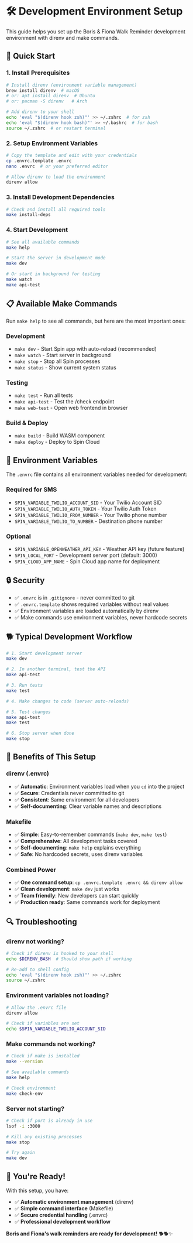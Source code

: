 # 🛠️ Development Environment Setup

This guide helps you set up the Boris & Fiona Walk Reminder development environment with direnv and make commands.

## 🚀 Quick Start

### 1. **Install Prerequisites**
```bash
# Install direnv (environment variable management)
brew install direnv  # macOS
# or: apt install direnv  # Ubuntu
# or: pacman -S direnv   # Arch

# Add direnv to your shell
echo 'eval "$(direnv hook zsh)"' >> ~/.zshrc  # for zsh
echo 'eval "$(direnv hook bash)"' >> ~/.bashrc  # for bash
source ~/.zshrc  # or restart terminal
```

### 2. **Setup Environment Variables**
```bash
# Copy the template and edit with your credentials
cp .envrc.template .envrc
nano .envrc  # or your preferred editor

# Allow direnv to load the environment
direnv allow
```

### 3. **Install Development Dependencies**
```bash
# Check and install all required tools
make install-deps
```

### 4. **Start Development**
```bash
# See all available commands
make help

# Start the server in development mode
make dev

# Or start in background for testing
make watch
make api-test
```

## 📋 Available Make Commands

Run `make help` to see all commands, but here are the most important ones:

### **Development**
- `make dev` - Start Spin app with auto-reload (recommended)
- `make watch` - Start server in background
- `make stop` - Stop all Spin processes
- `make status` - Show current system status

### **Testing**
- `make test` - Run all tests
- `make api-test` - Test the /check endpoint
- `make web-test` - Open web frontend in browser

### **Build & Deploy**
- `make build` - Build WASM component
- `make deploy` - Deploy to Spin Cloud

## 🔧 Environment Variables

The `.envrc` file contains all environment variables needed for development:

### **Required for SMS**
- `SPIN_VARIABLE_TWILIO_ACCOUNT_SID` - Your Twilio Account SID
- `SPIN_VARIABLE_TWILIO_AUTH_TOKEN` - Your Twilio Auth Token  
- `SPIN_VARIABLE_TWILIO_FROM_NUMBER` - Your Twilio phone number
- `SPIN_VARIABLE_TWILIO_TO_NUMBER` - Destination phone number

### **Optional**
- `SPIN_VARIABLE_OPENWEATHER_API_KEY` - Weather API key (future feature)
- `SPIN_LOCAL_PORT` - Development server port (default: 3000)
- `SPIN_CLOUD_APP_NAME` - Spin Cloud app name for deployment

## 🔒 Security

- ✅ `.envrc` is in `.gitignore` - never committed to git
- ✅ `.envrc.template` shows required variables without real values
- ✅ Environment variables are loaded automatically by direnv
- ✅ Make commands use environment variables, never hardcode secrets

## 🐕 Typical Development Workflow

```bash
# 1. Start development server
make dev

# 2. In another terminal, test the API
make api-test

# 3. Run tests
make test

# 4. Make changes to code (server auto-reloads)

# 5. Test changes
make api-test
make test

# 6. Stop server when done
make stop
```

## 🎯 Benefits of This Setup

### **direnv (.envrc)**
- ✅ **Automatic**: Environment variables load when you `cd` into the project
- ✅ **Secure**: Credentials never committed to git
- ✅ **Consistent**: Same environment for all developers
- ✅ **Self-documenting**: Clear variable names and descriptions

### **Makefile**
- ✅ **Simple**: Easy-to-remember commands (`make dev`, `make test`)
- ✅ **Comprehensive**: All development tasks covered
- ✅ **Self-documenting**: `make help` explains everything
- ✅ **Safe**: No hardcoded secrets, uses direnv variables

### **Combined Power**
- ✅ **One command setup**: `cp .envrc.template .envrc && direnv allow`
- ✅ **Clean development**: `make dev` just works
- ✅ **Team friendly**: New developers can start quickly
- ✅ **Production ready**: Same commands work for deployment

## 🔍 Troubleshooting

### **direnv not working?**
```bash
# Check if direnv is hooked to your shell
echo $DIRENV_BASH  # Should show path if working

# Re-add to shell config
echo 'eval "$(direnv hook zsh)"' >> ~/.zshrc
source ~/.zshrc
```

### **Environment variables not loading?**
```bash
# Allow the .envrc file
direnv allow

# Check if variables are set
echo $SPIN_VARIABLE_TWILIO_ACCOUNT_SID
```

### **Make commands not working?**
```bash
# Check if make is installed
make --version

# See available commands
make help

# Check environment
make check-env
```

### **Server not starting?**
```bash
# Check if port is already in use
lsof -i :3000

# Kill any existing processes
make stop

# Try again
make dev
```

## 🎉 You're Ready!

With this setup, you have:
- ✅ **Automatic environment management** (direnv)
- ✅ **Simple command interface** (Makefile)
- ✅ **Secure credential handling** (.envrc)
- ✅ **Professional development workflow**

**Boris and Fiona's walk reminders are ready for development!** 🐕🐕✨